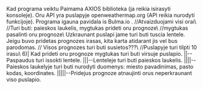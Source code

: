 
Kad programa veiktu Paimama AXIOS biblioteka (ja reikia isirasyti konsoleje).
Oru API yra puslapyje openweathermap.org (API reikia nurodyti funkcijoje).
Programa igauna pavidala is Bulma.io .
//Atvaizduojami visi orai\\
//Turi buti: paieskos laukelis, mygtukas prideti oru prognoze\\
//mygtukas pasalinti oru prognoze\\
Uzkraunant puslapi jame turi buti tuscia lentele.
Jeigu buvo pridetas prognozes irasas, kita karta atidarant jis vel bus parodomas.
// Visos prognozes turi buti susietos???\\
//Puslapyje turi tilpti 10 irasu\\
6)| Kad prideti oru prognoze mygtukas turi buti virsuje puslapio.
||-- Paspaudus turi issokti lentele.
|||--Lenteleje turi buti paieskos laukelis.
||||--Paieskos laukelyje turi buti nurodyti duomenys: miesto pavadinimas, pasto kodas, koordinates.
|||||--Pridejus prognoze atnaujinti orus neperkraunant viso puslapio.